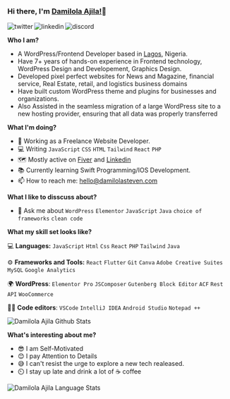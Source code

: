 ### Hi there, I'm [Damilola Ajila!](https://damilolasteven.com)👋

<p>
<a href="https://twitter.com/_damilolasteven.com">
   <img align="left" alt="twitter" src="https://img.shields.io/badge/Twitter-1DA1F2?style=for-the-badge&logo=twitter&logoColor=white" />
</a>&nbsp;&nbsp;

<a href="https://www.linkedin.com/in/ajila/">
   <img align="left" alt="linkedin" src="https://img.shields.io/badge/LinkedIn-0077B5?style=for-the-badge&logo=linkedin&logoColor=white" />
   
   <a href="#">
   <img align="left" alt="discord" src="https://img.shields.io/badge/Discord-7289DA?style=for-the-badge&logo=discord&logoColor=white" />
</a>&nbsp;&nbsp;
</a>
<p/>

<p>
   
**Who I am?**
- A WordPress/Frontend Developer based in [Lagos](https://en.wikipedia.org/wiki/Lagos), Nigeria.
- Have 7+ years of hands-on experience in Frontend technology, WordPress Design and Developement, Graphics Design.
- Developed pixel perfect websites for News and Magazine, financial service, Real Estate, retail, and logistics business domains
- Have built custom WordPress theme and plugins for businesses and organizations.
- Also Assisted in the seamless migration of a large WordPress site to a new hosting provider, ensuring that all data was properly transferred

**What I'm doing?**
- 🏢 Working as a Freelance Website Developer.
- 💻 Writing `JavaScript` `CSS` `HTML` `Tailwind` `React` `PHP`
- 🗺️ Mostly active on [Fiver](https://www.fiverr.com/spydha) and [Linkedin](https://www.linkedin.com/in/ajila)
- 📚 Currently learning Swift Programming/IOS Development.
- 📫 How to reach me: [hello@damilolasteven.com](mailto:hello@damilolasteven.com)

**What I like to disscuss about?**
- 💬 Ask me about `WordPress` `Elementor` `JavaScript` `Java` `choice of frameworks` `clean code`

**What my skill set looks like?**

💻 **Languages:**  `JavaScript` `Html` `Css` `React` `PHP` `Tailwind` `Java`

⚙️ **Frameworks and Tools:** `React` `Flutter` `Git` `Canva` `Adobe Creative Suites` `MySQL` `Google Analytics`
            
🌍 **WordPress**: `Elementor Pro` `JSComposer` `Gutenberg Block Editor` `ACF` `Rest API` `WooCommerce`

👨‍💻 **Code editors**: `VSCode` `IntelliJ IDEA` `Android Studio` `Notepad ++`
   
![Damilola Ajila Github Stats](https://github-readme-stats.vercel.app/api?username=spydhasage&show_icons=true&include_all_commits=true&theme=radical)

**What's interesting about me?**
- 😎 I am Self-Motivated
- 😊 I pay Attention to Details
- 😅 I can't resist the urge to explore a new tech realeased.
- ⏲️ I stay up late and drink a lot of ☕ coffee
    
![Damilola Ajila Language Stats](https://github-readme-stats.vercel.app/api/top-langs/?username=spydhasage&layout=compact&theme=radical)


